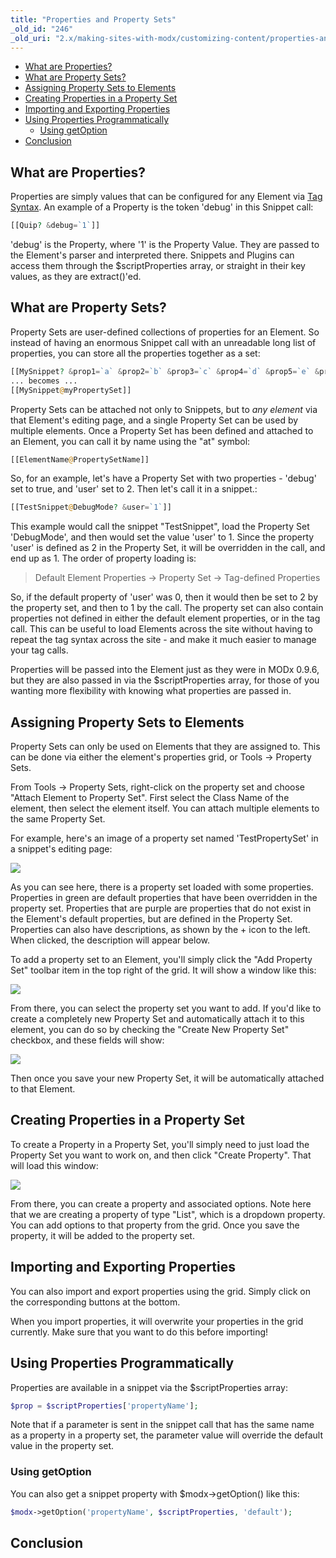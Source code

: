 ```yaml
---
title: "Properties and Property Sets"
_old_id: "246"
_old_uri: "2.x/making-sites-with-modx/customizing-content/properties-and-property-sets"
---
```


- [What are Properties?](#PropertiesandPropertySets-WhatareProperties%3F)
- [What are Property Sets?](#PropertiesandPropertySets-WhatarePropertySets%3F)
- [Assigning Property Sets to Elements](#PropertiesandPropertySets-AssigningPropertySetstoElements)
- [Creating Properties in a Property Set](#PropertiesandPropertySets-CreatingPropertiesinaPropertySet)
- [Importing and Exporting Properties](#PropertiesandPropertySets-ImportingandExportingProperties)
- [Using Properties Programmatically](#PropertiesandPropertySets-UsingPropertiesProgrammatically)
  - [Using getOption](#PropertiesandPropertySets-UsinggetOption)
- [Conclusion](#PropertiesandPropertySets-Conclusion)



## What are Properties?

Properties are simply values that can be configured for any Element via [Tag Syntax](making-sites-with-modx/tag-syntax "Tag Syntax"). An example of a Property is the token 'debug' in this Snippet call:

``` php 
[[Quip? &debug=`1`]]
```

'debug' is the Property, where '1' is the Property Value. They are passed to the Element's parser and interpreted there. Snippets and Plugins can access them through the $scriptProperties array, or straight in their key values, as they are extract()'ed.

## What are Property Sets?

Property Sets are user-defined collections of properties for an Element. So instead of having an enormous Snippet call with an unreadable long list of properties, you can store all the properties together as a set:

``` php 
[[MySnippet? &prop1=`a` &prop2=`b` &prop3=`c` &prop4=`d` &prop5=`e` &prop6=`f`]]
... becomes ...
[[MySnippet@myPropertySet]]
```

Property Sets can be attached not only to Snippets, but to _any element_ via that Element's editing page, and a single Property Set can be used by multiple elements. Once a Property Set has been defined and attached to an Element, you can call it by name using the "at" symbol:

``` php 
[[ElementName@PropertySetName]]
```

So, for an example, let's have a Property Set with two properties - 'debug' set to true, and 'user' set to 2. Then let's call it in a snippet.:

``` php 
[[TestSnippet@DebugMode? &user=`1`]]
```

This example would call the snippet "TestSnippet", load the Property Set 'DebugMode', and then would set the value 'user' to 1. Since the property 'user' is defined as 2 in the Property Set, it will be overridden in the call, and end up as 1. The order of property loading is:

> Default Element Properties -> Property Set -> Tag-defined Properties

So, if the default property of 'user' was 0, then it would then be set to 2 by the property set, and then to 1 by the call. The property set can also contain properties not defined in either the default element properties, or in the tag call. This can be useful to load Elements across the site without having to repeat the tag syntax across the site - and make it much easier to manage your tag calls.

Properties will be passed into the Element just as they were in MODx 0.9.6, but they are also passed in via the $scriptProperties array, for those of you wanting more flexibility with knowing what properties are passed in.

## Assigning Property Sets to Elements

Property Sets can only be used on Elements that they are assigned to. This can be done via either the element's properties grid, or Tools -> Property Sets.

From Tools -> Property Sets, right-click on the property set and choose "Attach Element to Property Set". First select the Class Name of the element, then select the element itself. You can attach multiple elements to the same Property Set.

For example, here's an image of a property set named 'TestPropertySet' in a snippet's editing page:

![](/download/attachments/18678075/prop-grid1.png?version=1&modificationDate=1268853879000)

As you can see here, there is a property set loaded with some properties. Properties in green are default properties that have been overridden in the property set. Properties that are purple are properties that do not exist in the Element's default properties, but are defined in the Property Set. Properties can also have descriptions, as shown by the + icon to the left. When clicked, the description will appear below.

To add a property set to an Element, you'll simply click the "Add Property Set" toolbar item in the top right of the grid. It will show a window like this:

![](/download/attachments/18678075/propset-add1.png?version=1&modificationDate=1268853882000)

From there, you can select the property set you want to add. If you'd like to create a completely new Property Set and automatically attach it to this element, you can do so by checking the "Create New Property Set" checkbox, and these fields will show:

![](/download/attachments/18678075/propset-new1.png?version=1&modificationDate=1268853886000)

Then once you save your new Property Set, it will be automatically attached to that Element.

## Creating Properties in a Property Set

To create a Property in a Property Set, you'll simply need to just load the Property Set you want to work on, and then click "Create Property". That will load this window:

![](/download/attachments/18678075/prop-create1.png?version=1&modificationDate=1268853875000)

From there, you can create a property and associated options. Note here that we are creating a property of type "List", which is a dropdown property. You can add options to that property from the grid. Once you save the property, it will be added to the property set.

## Importing and Exporting Properties

You can also import and export properties using the grid. Simply click on the corresponding buttons at the bottom.

When you import properties, it will overwrite your properties in the grid currently. Make sure that you want to do this before importing!

## Using Properties Programmatically

Properties are available in a snippet via the $scriptProperties array:

``` php 
$prop = $scriptProperties['propertyName'];
```

Note that if a parameter is sent in the snippet call that has the same name as a property in a property set, the parameter value will override the default value in the property set.

### Using getOption

You can also get a snippet property with $modx->getOption() like this:

``` php 
$modx->getOption('propertyName', $scriptProperties, 'default');
```

## Conclusion